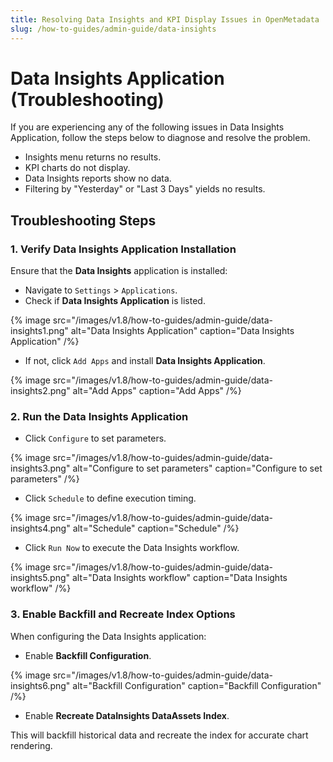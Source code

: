 ```yaml
---
title: Resolving Data Insights and KPI Display Issues in OpenMetadata
slug: /how-to-guides/admin-guide/data-insights
---
```


# Data Insights Application (Troubleshooting)

If you are experiencing any of the following  issues in Data Insights Application, follow the steps below to diagnose and resolve the problem.

- Insights menu returns no results.
- KPI charts do not display.
- Data Insights reports show no data.
- Filtering by "Yesterday" or "Last 3 Days" yields no results.

## Troubleshooting Steps

### 1. Verify Data Insights Application Installation

Ensure that the **Data Insights** application is installed:

- Navigate to `Settings` > `Applications`.
- Check if **Data Insights Application** is listed.

{% image
src="/images/v1.8/how-to-guides/admin-guide/data-insights1.png"
alt="Data Insights Application"
caption="Data Insights Application"
/%}

- If not, click `Add Apps` and install **Data Insights Application**.

{% image
src="/images/v1.8/how-to-guides/admin-guide/data-insights2.png"
alt="Add Apps"
caption="Add Apps"
/%}

### 2. Run the Data Insights Application

- Click `Configure` to set parameters.

{% image
src="/images/v1.8/how-to-guides/admin-guide/data-insights3.png"
alt="Configure to set parameters"
caption="Configure to set parameters"
/%}

- Click `Schedule` to define execution timing.

{% image
src="/images/v1.8/how-to-guides/admin-guide/data-insights4.png"
alt="Schedule"
caption="Schedule"
/%}

- Click `Run Now` to execute the Data Insights workflow.

{% image
src="/images/v1.8/how-to-guides/admin-guide/data-insights5.png"
alt="Data Insights workflow"
caption="Data Insights workflow"
/%}

### 3. Enable Backfill and Recreate Index Options

When configuring the Data Insights application:

- Enable **Backfill Configuration**.

{% image
src="/images/v1.8/how-to-guides/admin-guide/data-insights6.png"
alt="Backfill Configuration"
caption="Backfill Configuration"
/%}

- Enable **Recreate DataInsights DataAssets Index**.

This will backfill historical data and recreate the index for accurate chart rendering.
